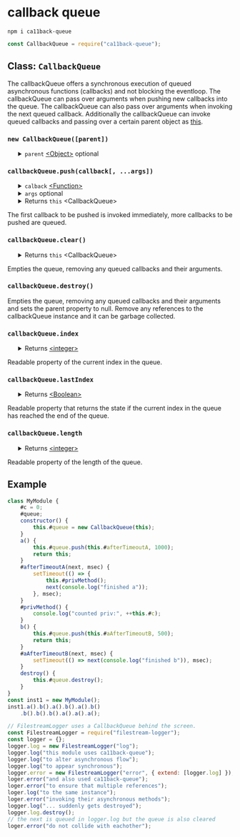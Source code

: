 # callback queue

<pre><code>npm i ca11back-queue</code></pre>

```javascript
const CallbackQueue = require("ca11back-queue");
```

<h2>Class: <code>CallbackQueue</code></h2>
The callbackQueue offers a synchronous execution of queued asynchronous functions (callbacks) and not blocking the eventloop. The callbackQueue can pass over arguments when pushing new callbacks into the queue. The callbackQueue can also pass over arguments when invoking the next queued callback. Additionally the callbackQueue can invoke queued callbacks and passing over a certain parent object as <a href="https://developer.mozilla.org/en-US/docs/Web/JavaScript/Reference/Operators/this">this</a>.
<h3><code>new CallbackQueue([parent])</code></h3>
<ul>
	<details>
		<summary>
			<code>parent</code> <a href="https://developer.mozilla.org/en-US/docs/Web/JavaScript/Reference/Global_Objects/Object">&lt;Object&gt;</a> optional
		</summary>
		Every callback is invoked with <a href="https://developer.mozilla.org/en-US/docs/Web/JavaScript/Reference/Global_Objects/Function/call">call</a> and sets either the <code>parent</code> parameter as <a href="https://developer.mozilla.org/en-US/docs/Web/JavaScript/Reference/Operators/this">this</a> or in case that was undefined sets the callbackQueue as <a href="https://developer.mozilla.org/en-US/docs/Web/JavaScript/Reference/Operators/this">this</a>.
	</details>
</ul>
<h3><code>callbackQueue.push(callback[, ...args])</code></h3>
<ul>
	<details>
		<summary>
			<code>calback</code> <a href="https://developer.mozilla.org/en-US/docs/Web/JavaScript/Reference/Global_Objects/Function">&lt;Function&gt;</a>
		</summary>
        <b><code>function callback(next[, ...args]) {}</code></b>
		<ul>
			<details>
				<summary>
					<code>next</code> <a href="https://developer.mozilla.org/en-US/docs/Web/JavaScript/Reference/Global_Objects/Function">&lt;Function&gt;</a> <b>Required!</b>
				</summary>
                <div><b><code>next([...args]);</code></b></div>
				Every <code>callback</code> must take a <code>next</code> as first parameter and this is a function. Invoking the <code>next</code> function from within the <code>callback</code> triggers the next callback in queue to be invoked. When passing arguments to the <code>next</code> function these arguments are added on top of the initial arguments that were passed over to the <code>push</code> method.
			</details>
			<details>
				<summary>
					<code>args</code>
				</summary>
				The combination of the initial captured arguments that were passed over to the <code>push</code> method and the secundaire captured arguments that were passed over into <code>next</code> function from the previous <code>callback</code> in the queue.
			</details>
		</ul>
		The asynchronous function to push into queue is the <code>callback</code> parameter.
	</details>
	<details>
		<summary>
			<code>args</code> optional
		</summary>
		These initial arguments are passed over over to the <code>callback</code>.
	</details>
    <details>
        <summary>
            Returns <code>this</code> &lt;CallbackQueue&gt;
        </summary>
        Allows chaining methods.
    </details>
</ul>
The first callback to be pushed is invoked immediately, more callbacks to be pushed are queued.
<h3><code>callbackQueue.clear()</code></h3>
<ul>
    <details>
        <summary>
            Returns <code>this</code> &lt;CallbackQueue&gt;
        </summary>
        Allows chaining methods.
    </details>
</ul>
Empties the queue, removing any queued callbacks and their arguments.
<h3><code>callbackQueue.destroy()</code></h3>
Empties the queue, removing any queued callbacks and their arguments and sets the parent property to null. Remove any references to the callbackQueue instance and it can be garbage collected.
<h3><code>callbackQueue.index</code></h3>
<ul>
    <details>
        <summary>
            Returns <a href="https://developer.mozilla.org/en-US/docs/Web/JavaScript/Data_structures#Number_type">&lt;integer&gt;</a>
        </summary>
        The index keeps increasing untill it reaches the end of the queue, then the index is set to 0.
    </details>
</ul>
Readable property of the current index in the queue.
<h3><code>callbackQueue.lastIndex</code></h3>
<ul>
    <details>
        <summary>
            Returns <a href="https://developer.mozilla.org/en-US/docs/Web/JavaScript/Data_structures#Boolean_type">&lt;Boolean&gt;</a>
        </summary>
        The lastIndex is calculated as <code>index >= queue.length - 1</code>.
    </details>
</ul>
Readable property that returns the state if the current index in the queue has reached the end of the queue.
<h3><code>callbackQueue.length</code></h3>
<ul>
    <details>
        <summary>
            Returns <a href="https://developer.mozilla.org/en-US/docs/Web/JavaScript/Data_structures#Number_type">&lt;integer&gt;</a>
        </summary>
        The length keeps increasing the more callbacks are pushed into the queue untill the index reaches the end of the queue, then queue is cleared and it's lenght becomes 0.
    </details>
</ul>
Readable property of the length of the queue.
<h2>Example</h2>

```javascript
class MyModule {
    #c = 0;
    #queue;
    constructor() {
        this.#queue = new CallbackQueue(this);
    }
    a() {
        this.#queue.push(this.#afterTimeoutA, 1000);
        return this;
    }
    #afterTimeoutA(next, msec) {
        setTimeout(() => {
            this.#privMethod();
            next(console.log("finished a"));
        }, msec);
    }
    #privMethod() {
        console.log("counted priv:", ++this.#c);
    }
    b() {
        this.#queue.push(this.#aAfterTimeoutB, 500);
        return this;
    }
    #aAfterTimeoutB(next, msec) {
        setTimeout(() => next(console.log("finished b")), msec);
    }
    destroy() {
        this.#queue.destroy();
    }
}
const inst1 = new MyModule();
inst1.a().b().a().b().a().b()
    .b().b().b().a().a().a();
```

```javascript
// FilestreamLogger uses a CallbackQueue behind the screen.
const FilestreamLogger = require("filestream-logger");
const logger = {};
logger.log = new FilestreamLogger("log");
logger.log("this module uses ca11back-queue");
logger.log("to alter asynchronous flow");
logger.log("to appear synchronous");
logger.error = new FilestreamLogger("error", { extend: [logger.log] });
loger.error("and also used ca11back-queue");
loger.error("to ensure that multiple references");
loger.log("to the same instance");
loger.error("invoking their asynchronous methods");
logger.log("... suddenly gets destroyed");
logger.log.destroy();
// the next is queued in logger.log but the queue is also cleared
loger.error("do not collide with eachother");
```